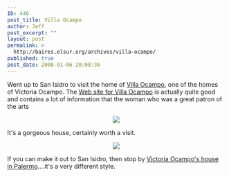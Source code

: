 ```yaml
---
ID: 446
post_title: Villa Ocampo
author: Jeff
post_excerpt: ""
layout: post
permalink: >
  http://baires.elsur.org/archives/villa-ocampo/
published: true
post_date: 2008-01-06 20:08:36
---
```

Went up to San Isidro to visit the home of <a href="http://www.villaocampo.org/">Villa Ocampo</a>, one of the homes of Victoria Ocampo. The <a href="http://www.villaocampo.org/">Web site for Villa Ocampo</a> is actually quite good and contains a lot of information that the woman who was a great patron of the arts 

<center>
<a href="http://picasaweb.google.es/iamjeffbarry/BuenosAires/photo#5152501495078527922"><img src="https://lh3.googleusercontent.com/8PpIXnvdwtdDU5xrs79HAi3N0Y62bsuPtri1-9VDPPqay8dERZjZr_g5Yp5JG1lTOwLePObt4p-bwa9qBXelZSlnw-tA_cLxGWy7Tk5j4Vn1VAS6_zxHlovUgBzliO316R790i_PxEcDF8CLea05ciCiy71-uCSxmLRPrCYdkaJp1uBYhsLDmMp6v9DFTB8_dUiX65bvEKXvhT9v5QY92jKNRijDMFPxm7ZYg5Txni5a6H8kMtIUDO9_SIRZNFWTkwSDRXzUXTdcq5eK5QMwMBNuS49gzDFLnbvMAevag11QCTDqHcdT-9WQr057vRmwTTztLimtGHVXdap9ulk6mjqU76TBPPIGqF1rDjnUxXv_6sgneCys0HosFTPo1Ea6i_jnFUG-0BVR-F5xkwKKrSGjw_Efn45F50doCNpud9ujOYiq6snqHLWVJPNirGiYhy_s-5YbGT-bh9bQy7nXTpyjP6LM4m3A-ATgPw5P1N6LxHlom3oEDIAb0xnFv1LfKdbndgFqCoI7fnMD2cv1JuS_A8TWIvjC6nuSBkhS4UP8gyNAHtG4u0YC9N_XBrPgtRvk=w1077-h996-no" /></a>
</center>

It's a gorgeous house, certainly worth a visit.

<center>
<a href="http://picasaweb.google.es/iamjeffbarry/BuenosAires/photo#5152501228790555554"><img src="https://lh3.googleusercontent.com/2SBO5KLs4RA6-DeM9bY2gHcvNkCxNh0rKpY4-4jQptIQm7fSFjAV3JCW3B90MFHawaK0b04wGo4cktMHiZ50NtL6BklscvLBj3vquatrUbixxjY2ghu16e-RSllEfH8sdl2uBgcR3PDX8qWh-fJKMDtmimO9LgJdtxgpGlRNgRu7IrkdfUSnu9xbV5s-hdyItSky6vyee27ml1W5uhByXDNtVBeQCo3pGax633UQuXitiA0mhWpWKDDI0Zs8Fv2YMKLXpAHV35Am37czxi0ddbBPNzKEQzppNFYpS9X69g-wWYbHvSwddSkyQ-68AUHY84jNkC6UCNG4Gu2kqL4G9xDuLkHQY5hM8vxL9zzeKbSYQQOxKlghjFVZpaiEVyIPkW7ZhnqSYP-7ICgdzgTPhjqRmOt3dWRArQLHhfIkCM005EXITJneZZmPkR6jBsnXPWT_Azfj6-SGl3kUqsYUBX60KyPpzdfqxerUlo8tp_MGtIBSwMD4sMwQkrHiFjSEQrwNDBSdvHHUibwD11j9qu0BZlyqXZc8iOS0FRWIWVVLJ7MEffPn63TaVm2akye6tRyl=w1077-h808-no" /></a>
</center>

If you can make it out to San Isidro, then stop by <a href="http://baires.elsur.org/archives/victoria-ocampos-house-in-palermo/">Victoria Ocampo's house in Palermo</a>....it's a very different style.